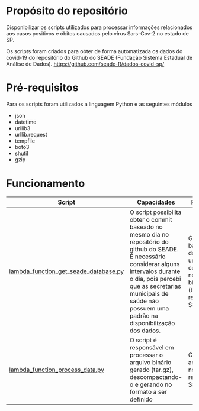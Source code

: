 # Propósito do repositório
Disponibilizar os scripts utilizados para processar informações relacionados aos casos positivos e óbitos causados pelo vírus Sars-Cov-2 no estado de SP.

Os scripts foram criados para obter de forma automatizada os dados do covid-19 do repositório do Github do SEADE (Fundação Sistema Estadual de Análise de Dados).
https://github.com/seade-R/dados-covid-sp/

# Pré-requisitos
Para os scripts foram utilizados a linguagem Python e as seguintes módulos

- json
- datetime
- urllib3
- urllib.request
- tempfile
- boto3
- shutil
- gzip

# Funcionamento
| Script | Capacidades | Resultado | 
|--|--| -- |
| [lambda_function_get_seade_database.py](https://github.com/victorsjc/aws-sarscov2-sp/blob/main/lambda_function_get_seade_database.py "lambda_function_get_seade_database.py") | O script possibilita obter o commit baseado no mesmo dia no repositório do github do SEADE. É necessário considerar alguns intervalos durante o dia, pois percebi que as secretarias municipais de saúde não possuem uma padrão na disponibilização dos dados.|Geração da base de dados em um arquivo compactado no formato binário (tar.gz) no repositório S3|
|[lambda_function_process_data.py](https://github.com/victorsjc/aws-sarscov2-sp/blob/main/lambda_function_process_data.py "lambda_function_process_data.py")|O script é responsável em processar o arquivo binário gerado (tar.gz), descompactando-o e gerando no formato a ser definido|Geração do arquivo CSV no repositório S3|
